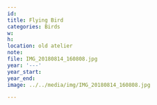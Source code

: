 ```yaml
---
id:
title: Flying Bird
categories: Birds
w:
h:
location: old atelier
note:
file: IMG_20180814_160808.jpg
year: '---'
year_start:
year_end:
image: ../../media/img/IMG_20180814_160808.jpg

---
```

